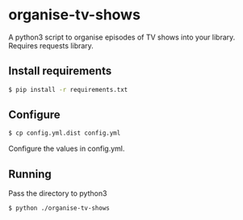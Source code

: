 organise-tv-shows
=================
A python3 script to organise episodes of TV shows into your library. Requires requests library.

Install requirements
--------------------
```bash
$ pip install -r requirements.txt
```

Configure
---------
```bash
$ cp config.yml.dist config.yml
```
Configure the values in config.yml.

Running
-------
Pass the directory to python3
```bash
$ python ./organise-tv-shows
```
